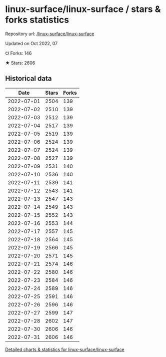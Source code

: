 # linux-surface/linux-surface / stars & forks statistics

Repository url: [/linux-surface/linux-surface](https://github.com/linux-surface/linux-surface)

Updated on Oct 2022, 07

☋ Forks: 146

★ Stars: 2606

## Historical data
| Date | Stars | Forks |
|------|-------|-------|
| 2022-07-01 | 2504 | 139 | 
| 2022-07-02 | 2510 | 139 | 
| 2022-07-03 | 2512 | 139 | 
| 2022-07-04 | 2517 | 139 | 
| 2022-07-05 | 2519 | 139 | 
| 2022-07-06 | 2524 | 139 | 
| 2022-07-07 | 2524 | 139 | 
| 2022-07-08 | 2527 | 139 | 
| 2022-07-09 | 2531 | 140 | 
| 2022-07-10 | 2536 | 140 | 
| 2022-07-11 | 2539 | 141 | 
| 2022-07-12 | 2543 | 141 | 
| 2022-07-13 | 2547 | 143 | 
| 2022-07-14 | 2549 | 143 | 
| 2022-07-15 | 2552 | 143 | 
| 2022-07-16 | 2553 | 144 | 
| 2022-07-17 | 2557 | 145 | 
| 2022-07-18 | 2564 | 145 | 
| 2022-07-19 | 2566 | 145 | 
| 2022-07-20 | 2571 | 145 | 
| 2022-07-21 | 2574 | 146 | 
| 2022-07-22 | 2580 | 146 | 
| 2022-07-23 | 2584 | 146 | 
| 2022-07-24 | 2589 | 146 | 
| 2022-07-25 | 2591 | 146 | 
| 2022-07-26 | 2596 | 146 | 
| 2022-07-27 | 2599 | 147 | 
| 2022-07-28 | 2602 | 147 | 
| 2022-07-30 | 2606 | 146 | 
| 2022-07-31 | 2606 | 146 | 


[Detailed charts & statistics for linux-surface/linux-surface](https://reviewgithub.com/rep/linux-surface/linux-surface)
